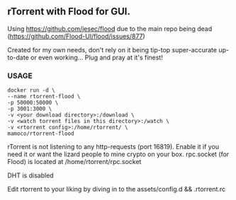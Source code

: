 ## rTorrent with Flood for GUI.

Using https://github.com/jesec/flood due to the main repo being dead (https://github.com/Flood-UI/flood/issues/877)

Created for my own needs, don't rely on it being tip-top super-accurate up-to-date or even working... Plug and pray at it's finest!

### USAGE

```
docker run -d \
--name rtorrent-flood \
-p 50000:50000 \
-p 3001:3000 \
-v <your download directory>:/download \
-v <watch torrent files in this directory>:/watch \
-v <rtorrent config>:/home/rtorrent/ \
mamoco/rtorrent-flood
```

rTorrent is not listening to any http-requests (port 16819). Enable it if you need it or want the lizard people to mine crypto on your box.
rpc.socket (for Flood) is located at /home/rtorrent/rpc.socket

DHT is disabled

Edit rtorrent to your liking by diving in to the assets/config.d && .rtorrent.rc
